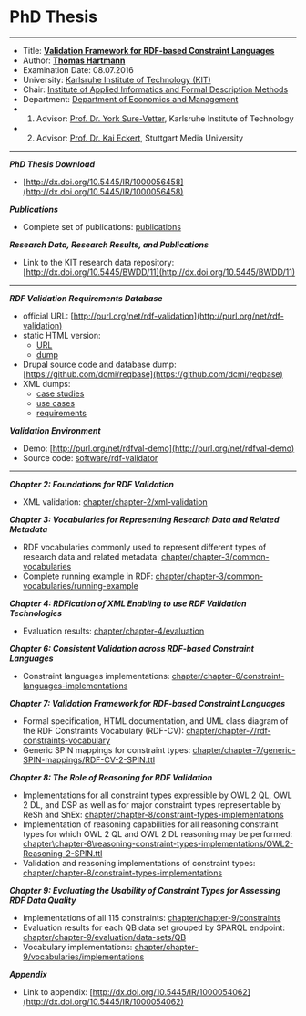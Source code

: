 # PhD Thesis

---

* Title: **[Validation Framework for RDF-based Constraint Languages](http://dx.doi.org/10.5445/IR/1000056458)**
* Author: **[Thomas Hartmann](http://www.dr-thomashartmann.de/)**
* Examination Date: 08.07.2016
* University: [Karlsruhe Institute of Technology (KIT)](https://www.kit.edu/english/)
* Chair: [Institute of Applied Informatics and Formal Description Methods](http://www.aifb.kit.edu/web/Hauptseite/en)
* Department: [Department of Economics and Management](http://www.wiwi.kit.edu/english/index.php)
* 1. Advisor: [Prof. Dr. York Sure-Vetter](http://www.aifb.kit.edu/web/York_Sure-Vetter/en), Karlsruhe Institute of Technology
* 2. Advisor: [Prof. Dr. Kai Eckert](https://www.hdm-stuttgart.de/forschung_transfer/forschungsthemen/metadatenmanagement/team/eckert), Stuttgart Media University

---

***PhD Thesis Download***
* [http://dx.doi.org/10.5445/IR/1000056458](http://dx.doi.org/10.5445/IR/1000056458)

***Publications***
* Complete set of publications: [publications](https://github.com/github-thomas-hartmann/phd-thesis/tree/master/publications)

***Research Data, Research Results, and Publications***
* Link to  the KIT research data repository: [http://dx.doi.org/10.5445/BWDD/11](http://dx.doi.org/10.5445/BWDD/11)

---

***RDF Validation Requirements Database***
* official URL: [http://purl.org/net/rdf-validation](http://purl.org/net/rdf-validation)
* static HTML version: 
	* [URL](http://archive.kaiec.net/2017/rdf-validation)
	* [dump](http://archive.kaiec.net/2017/rdf-validation.zip)
* Drupal source code and database dump: [https://github.com/dcmi/reqbase](https://github.com/dcmi/reqbase)
* XML dumps: 
    * [case studies](http://archive.kaiec.net/2017/rdf-validation/case_studies.xml)
    * [use cases](http://archive.kaiec.net/2017/rdf-validation/use_cases.xml)
    * [requirements](http://archive.kaiec.net/2017/rdf-validation/requirements.xml)

***Validation Environment***
* Demo: [http://purl.org/net/rdfval-demo](http://purl.org/net/rdfval-demo)
* Source code: [software/rdf-validator](https://github.com/github-thomas-hartmann/phd-thesis/tree/master/software/rdf-validator)

---

***Chapter 2: Foundations for RDF Validation***
* XML validation: [chapter/chapter-2/xml-validation](https://github.com/github-thomas-hartmann/phd-thesis/tree/master/chapter/chapter-2/xml-validation)

***Chapter 3: Vocabularies for Representing Research Data and Related Metadata***
* RDF vocabularies commonly used to represent different types of research data and related metadata: [chapter/chapter-3/common-vocabularies](https://github.com/github-thomas-hartmann/phd-thesis/tree/master/chapter/chapter-3/common-vocabularies)
* Complete running example in RDF: [chapter/chapter-3/common-vocabularies/running-example](https://github.com/github-thomas-hartmann/phd-thesis/tree/master/chapter/chapter-3/common-vocabularies/running-example)

***Chapter 4: RDFication of XML Enabling to use RDF Validation Technologies***
* Evaluation results: [chapter/chapter-4/evaluation](https://github.com/github-thomas-hartmann/phd-thesis/tree/master/chapter/chapter-4/evaluation)
 
***Chapter 6: Consistent Validation across RDF-based Constraint Languages***
* Constraint languages implementations: [chapter/chapter-6/constraint-languages-implementations](https://github.com/github-thomas-hartmann/phd-thesis/tree/master/chapter/chapter-6/constraint-languages-implementations)

***Chapter 7: Validation Framework for RDF-based Constraint Languages***
*  Formal specification, HTML documentation, and UML class diagram of the RDF Constraints Vocabulary (RDF-CV): [chapter/chapter-7/rdf-constraints-vocabulary](https://github.com/github-thomas-hartmann/phd-thesis/tree/master/chapter/chapter-7/rdf-constraints-vocabulary)
* Generic SPIN mappings for constraint types: [chapter/chapter-7/generic-SPIN-mappings/RDF-CV-2-SPIN.ttl](https://github.com/github-thomas-hartmann/phd-thesis/blob/master/chapter/chapter-7/generic-SPIN-mappings/RDF-CV-2-SPIN.ttl)

***Chapter 8: The Role of Reasoning for RDF Validation***
* Implementations for all constraint types expressible by OWL 2 QL, OWL 2 DL, and DSP as well as for major constraint types representable by ReSh and ShEx:
  [chapter/chapter-8/constraint-types-implementations](https://github.com/github-thomas-hartmann/phd-thesis/tree/master/chapter/chapter-8/constraint-types-implementations)
* Implementation of reasoning capabilities for all reasoning constraint types for which OWL 2 QL and OWL 2 DL reasoning may be performed: [chapter\chapter-8\reasoning-constraint-types-implementations/OWL2-Reasoning-2-SPIN.ttl](https://github.com/github-thomas-hartmann/phd-thesis/blob/master/chapter/chapter-8/reasoning-constraint-types-implementations/OWL2-Reasoning-2-SPIN.ttl)
* Validation and reasoning implementations of constraint types:  [chapter/chapter-8/constraint-types-implementations](https://github.com/github-thomas-hartmann/phd-thesis/tree/master/chapter/chapter-8/constraint-types-implementations)

***Chapter 9: Evaluating the Usability of Constraint Types for Assessing RDF Data Quality***
* Implementations of all 115 constraints: [chapter/chapter-9/constraints](https://github.com/github-thomas-hartmann/phd-thesis/tree/master/chapter/chapter-9/constraints)
* Evaluation results for each QB data set grouped by SPARQL endpoint: [chapter/chapter-9/evaluation/data-sets/QB](https://github.com/github-thomas-hartmann/phd-thesis/tree/master/chapter/chapter-9/evaluation/data-sets/QB)
* Vocabulary implementations: [chapter/chapter-9/vocabularies/implementations](https://github.com/github-thomas-hartmann/phd-thesis/tree/master/chapter/chapter-9/vocabularies/implementations)

***Appendix***
* Link to appendix: [http://dx.doi.org/10.5445/IR/1000054062](http://dx.doi.org/10.5445/IR/1000054062)